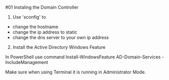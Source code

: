 #01 Instaling the Domain Controller

1. Use 'sconfig' to
- change the hostname
- change the ip address to static
- change the dns server to your own ip address

2. Install the Active Directory Windows Feature

In PowerShell use command
Install-WindowsFeature AD-Domain-Services -IncludeManagement

Make sure when using Terminal it is running in Administrator Mode.